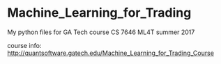# Machine_Learning_for_Trading

My python files for GA Tech course CS 7646 ML4T summer 2017

course info:
http://quantsoftware.gatech.edu/Machine_Learning_for_Trading_Course
